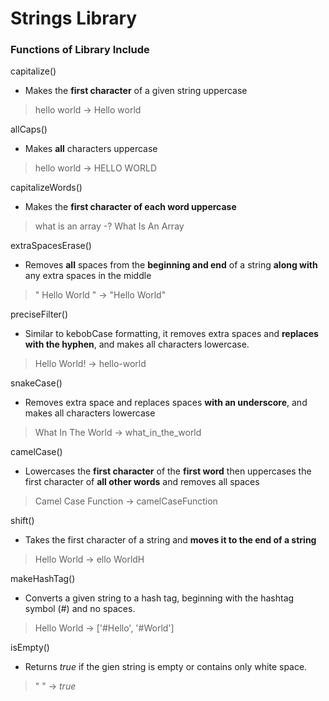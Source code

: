 # Strings Library

### Functions of Library Include

capitalize()
 - Makes the **first character** of a given string uppercase
 > hello world -> Hello world

allCaps()
 - Makes **all** characters uppercase
 > hello world -> HELLO WORLD

capitalizeWords()
 - Makes the **first character of each word uppercase**
 > what is an array -? What Is An Array

extraSpacesErase()
 - Removes **all** spaces from the **beginning and end** of a string **along with** any extra spaces in the middle
 > "     Hello     World     " -> "Hello World"

preciseFilter()
 - Similar to kebobCase formatting, it removes extra spaces and **replaces with the hyphen**, and makes all characters lowercase.
 > Hello World! -> hello-world

snakeCase()
 - Removes extra space and replaces spaces **with an underscore**, and makes all characters lowercase
 > What In The World -> what_in_the_world

camelCase()
 - Lowercases the **first character** of the **first word** then uppercases the first character of **all other words** and removes all spaces
 > Camel Case Function -> camelCaseFunction

shift() 
 - Takes the first character of a string and **moves it to the end of a string**
 > Hello World -> ello WorldH

makeHashTag() 
 - Converts a given string to a hash tag, beginning with the hashtag symbol (#) and no spaces.
 > Hello World -> ['#Hello', '#World']

isEmpty()
 - Returns *true* if the gien string is empty or contains only white space.
 > "     " -> *true*